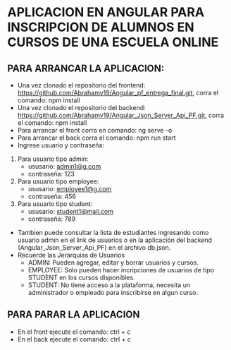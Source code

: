 # APLICACION EN ANGULAR PARA INSCRIPCION DE ALUMNOS EN CURSOS DE UNA ESCUELA ONLINE

## PARA ARRANCAR LA APLICACION:

- Una vez clonado el repositorio del frontend:  https://github.com/Abrahamv19/Angular_pf_entrega_final.git, corra el comando: npm install
- Una vez clonado el repositorio del backend: https://github.com/Abrahamv19/Angular_Json_Server_Api_PF.git, corra el comando: npm install
- Para arrancar el front corra en comando: ng serve -o
- Para arrancar el back corra el comando: npm run start
- Ingrese usuario y contraseña:
1. Para usuario tipo admin:
    - ususario: admin1@g.com
    - contraseña: 123
2. Para usuario tipo employee:
    - ususario: employee1@g.com
    - contraseña: 456
3. Para usuario tipo student:
    - ususario: student1@mail.com
    - contraseña: 789
- Tambien puede consultar la lista de estudiantes ingresando como usuario admin en el link de usuarios o en la aplicación del backend (Angular_Json_Server_Api_PF) en el archivo db.json.
- Recuerde las Jerarquias de Usuarios
    - ADMIN: Pueden agregar, editar y borrar usuarios y cursos.
    - EMPLOYEE: Solo pueden hacer incripciones de usuarios de tipo STUDENT en los cursos disponibles.
    - STUDENT: No tiene acceso a la plataforma, necesita un administrador o empleado para inscribirse en algun curso.

## PARA PARAR LA APLICACION
- En el front ejecute el comando: ctrl + c
- En el back ejecute el comando: ctrl + c



